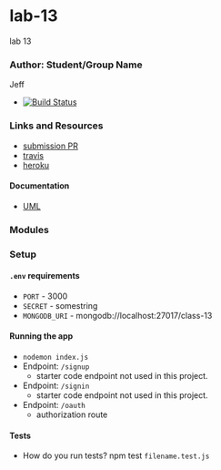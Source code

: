 # lab-13
lab 13

### Author: Student/Group Name
Jeff

* [![Build Status](https://www.travis-ci.com/jeff-401-js/lab-04.svg?branch=dev)](https://www.travis-ci.com/jeff-401-js/lab-13)

### Links and Resources
* [submission PR](https://github.com/JeffLawrence1/lab-13/pull/1)
* [travis](https://www.travis-ci.com/jeff-401-js/lab-13)
* [heroku]()


#### Documentation
* [UML](https://photos.app.goo.gl/A3t4rqsko36CD6Xo9)

### Modules


### Setup
#### `.env` requirements
* `PORT` - 3000
* `SECRET` - somestring
* `MONGODB_URI` - mongodb://localhost:27017/class-13

#### Running the app
* `nodemon index.js`
* Endpoint: `/signup`
  * starter code endpoint not used in this project.
* Endpoint: `/signin`
  * starter code endpoint not used in this project.
* Endpoint: `/oauth`
  * authorization route
  
#### Tests
* How do you run tests?
npm test `filename.test.js`
